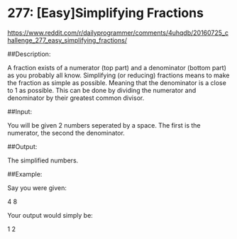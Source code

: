 277: [Easy]Simplifying Fractions
===========================

https://www.reddit.com/r/dailyprogrammer/comments/4uhqdb/20160725_challenge_277_easy_simplifying_fractions/

##Description:

A fraction exists of a numerator (top part) and a denominator (bottom part) as you probably all know.
Simplifying (or reducing) fractions means to make the fraction as simple as possible. Meaning that the denominator is a close to 1 as possible. This can be done by dividing the numerator and denominator by their greatest common divisor.

##Input:

You will be given 2 numbers seperated by a space. The first is the numerator, the second the denominator. 

##Output:

The simplified numbers.

##Example:

Say you were given:

4 8

Your output would simply be:

1 2
